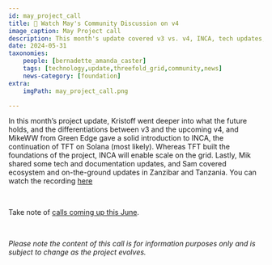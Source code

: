```yaml
---
id: may_project_call
title: 👀 Watch May's Community Discussion on v4
image_caption: May Project call
description: This month's update covered v3 vs. v4, INCA, tech updates, and news from Zanzibar and Tanzania.
date: 2024-05-31
taxonomies:
    people: [bernadette_amanda_caster]
    tags: [technology,update,threefold_grid,community,news]
    news-category: [foundation]
extra:
    imgPath: may_project_call.png

---
```


In this month’s project update, Kristoff went deeper into what the future holds, and the differentiations between v3 and the upcoming v4, and MikeWW from Green Edge gave a solid introduction to INCA, the continuation of TFT on Solana (most likely). Whereas TFT built the foundations of the project, INCA will enable scale on the grid. Lastly, Mik shared some tech and documentation updates, and Sam covered ecosystem and on-the-ground updates in Zanzibar and Tanzania. You can watch the recording [here](https://youtu.be/tXELhKk9RYg?si=4uixrRThquj_-Rmb)

<br/>

Take note of [calls coming up this June](https://forum.threefold.io/t/community-call-schedule-for-june-2024/4361).


<br/>

*Please note the content of this call is for information purposes only and is subject to change as the project evolves.*



